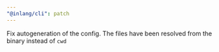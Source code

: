 ```yaml
---
"@inlang/cli": patch
---
```


Fix autogeneration of the config. The files have been resolved from the binary instead of `cwd`
